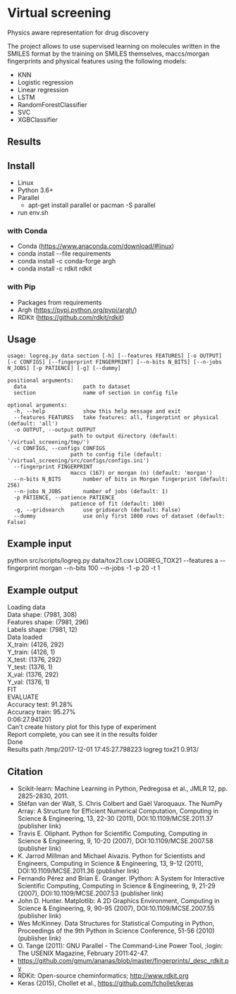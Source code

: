# Virtual screening
Physics aware representation for drug discovery

The project allows to use supervised learning on molecules written in the SMILES format by the training on SMILES themselves, maccs/morgan fingerprints and physical features using the following models:
- KNN
- Logistic regression
- Linear regression
- LSTM
- RandomForestClassifier
- SVC
- XGBClassifier

## Results

## Install
- Linux
- Python 3.6+
- Parallel
  - apt-get install parallel or pacman -S parallel
- run env.sh
### with Conda
- Conda (https://www.anaconda.com/download/#linux)
- conda install --file requirements
- conda install -c conda-forge argh
- conda install -c rdkit rdkit
### with Pip
- Packages from requirements
- Argh (https://pypi.python.org/pypi/argh/)
- RDKit (https://github.com/rdkit/rdkit)


## Usage
    usage: logreg.py data section [-h] [--features FEATURES] [-o OUTPUT] [-c CONFIGS] [--fingerprint FINGERPRINT] [--n-bits N_BITS] [--n-jobs N_JOBS] [-p PATIENCE] [-g] [--dummy]

    positional arguments:
      data                  path to dataset
      section               name of section in config file

    optional arguments:
      -h, --help            show this help message and exit
      --features FEATURES   take features: all, fingerptint or physical (default: 'all')
      -o OUTPUT, --output OUTPUT
                        path to output directory (default: '/virtual_screening/tmp/')
      -c CONFIGS, --configs CONFIGS
                        path to config file (default: '/virtual_screening/src/configs/configs.ini')
      --fingerprint FINGERPRINT
                        maccs (167) or morgan (n) (default: 'morgan')
      --n-bits N_BITS       number of bits in Morgan fingerprint (default: 256)
      --n-jobs N_JOBS       number of jobs (default: 1)
      -p PATIENCE, --patience PATIENCE
                        patience of fit (default: 100)
      -g, --gridsearch      use gridsearch (default: False)
      --dummy               use only first 1000 rows of dataset (default: False)


## Example input
python src/scripts/logreg.py data/tox21.csv LOGREG_TOX21 --features a --fingerprint morgan --n-bits 100 --n-jobs -1 -p 20 -t 1

## Example output
Loading data <br />
Data shape: (7981, 308) <br />
Features shape: (7981, 296) <br />
Labels shape: (7981, 12) <br />
Data loaded <br />
X_train: (4126, 292) <br />
Y_train: (4126, 1) <br />
X_test: (1376, 292) <br />
Y_test: (1376, 1) <br />
X_val: (1376, 292) <br />
Y_val: (1376, 1) <br />
FIT <br />
EVALUATE <br />
Accuracy test: 91.28% <br />
Accuracy train: 95.27% <br />
0:06:27.941201 <br />
Can't create history plot for this type of experiment <br />
Report complete, you can see it in the results folder <br />
Done <br />
Results path /tmp/2017-12-01 17:45:27.798223 logreg tox21 0.913/ <br />


## Citation
- Scikit-learn: Machine Learning in Python, Pedregosa et al., JMLR 12, pp. 2825-2830, 2011.
- Stéfan van der Walt, S. Chris Colbert and Gaël Varoquaux. The NumPy Array: A Structure for Efficient Numerical Computation, Computing in Science & Engineering, 13, 22-30 (2011), DOI:10.1109/MCSE.2011.37 (publisher link)
- Travis E. Oliphant. Python for Scientific Computing, Computing in Science & Engineering, 9, 10-20 (2007), DOI:10.1109/MCSE.2007.58 (publisher link)
- K. Jarrod Millman and Michael Aivazis. Python for Scientists and Engineers, Computing in Science & Engineering, 13, 9-12 (2011), DOI:10.1109/MCSE.2011.36 (publisher link)
- Fernando Pérez and Brian E. Granger. IPython: A System for Interactive Scientific Computing, Computing in Science & Engineering, 9, 21-29 (2007), DOI:10.1109/MCSE.2007.53 (publisher link)
- John D. Hunter. Matplotlib: A 2D Graphics Environment, Computing in Science & Engineering, 9, 90-95 (2007), DOI:10.1109/MCSE.2007.55 (publisher link)
- Wes McKinney. Data Structures for Statistical Computing in Python, Proceedings of the 9th Python in Science Conference, 51-56 (2010) (publisher link)
- O. Tange (2011): GNU Parallel - The Command-Line Power Tool,  ;login: The USENIX Magazine, February 2011:42-47.
- https://github.com/gmum/ananas/blob/master/fingerprints/_desc_rdkit.py
- RDKit: Open-source cheminformatics; http://www.rdkit.org
- Keras (2015), Chollet et al., https://github.com/fchollet/keras
